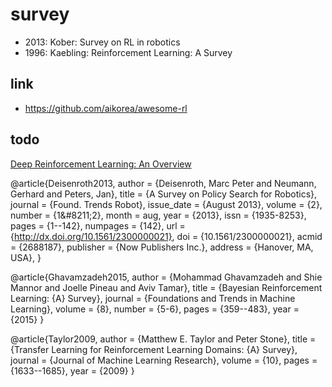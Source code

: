# survey

* 2013: Kober: Survey on RL in robotics
* 1996: Kaebling: Reinforcement Learning: A Survey

## link
* https://github.com/aikorea/awesome-rl

## todo
[Deep Reinforcement Learning: An Overview](https://arxiv.org/abs/1701.07274)

@article{Deisenroth2013,
 author = {Deisenroth, Marc Peter and Neumann, Gerhard and Peters, Jan},
 title = {A Survey on Policy Search for Robotics},
 journal = {Found. Trends Robot},
 issue_date = {August 2013},
 volume = {2},
 number = {1\&\#8211;2},
 month = aug,
 year = {2013},
 issn = {1935-8253},
 pages = {1--142},
 numpages = {142},
 url = {http://dx.doi.org/10.1561/2300000021},
 doi = {10.1561/2300000021},
 acmid = {2688187},
 publisher = {Now Publishers Inc.},
 address = {Hanover, MA, USA},
}

@article{Ghavamzadeh2015,
  author    = {Mohammad Ghavamzadeh and
               Shie Mannor and
               Joelle Pineau and
               Aviv Tamar},
  title     = {Bayesian Reinforcement Learning: {A} Survey},
  journal   = {Foundations and Trends in Machine Learning},
  volume    = {8},
  number    = {5-6},
  pages     = {359--483},
  year      = {2015}
}

@article{Taylor2009,
  author    = {Matthew E. Taylor and
               Peter Stone},
  title     = {Transfer Learning for Reinforcement Learning Domains: {A} Survey},
  journal   = {Journal of Machine Learning Research},
  volume    = {10},
  pages     = {1633--1685},
  year      = {2009}
}
